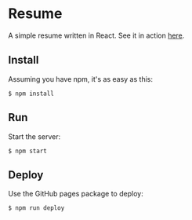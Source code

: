# Resume

A simple resume written in React. See it in action [here](https://ClaytonPassmore.github.io/resume).

## Install

Assuming you have npm, it's as easy as this:

```shell
$ npm install
```

## Run

Start the server:

```shell
$ npm start
```

## Deploy

Use the GitHub pages package to deploy:

```shell
$ npm run deploy
```

